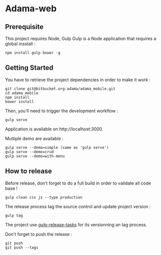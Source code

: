 # Adama-web

## Prerequisite

This project requires Node, Gulp
Gulp is a Node application that requires a global insstall :

	npm install gulp bower -g



## Getting Started

You have to retrieve the project dependencies in order to make it work :

	git clone git@bitbucket.org:adama/adama_mobile.git
	cd adama_mobile
	npm install
	bower install

Then, you'll need to trigger the development workflow :

	gulp serve

Application is available on http://localhost:3000.

Multiple demo are available :

	gulp serve --demo=simple (same as 'gulp serve')
	gulp serve --demo=crud
	gulp serve --demo=with-menu



## How to release

Before release, don't forget to do a full build in order to validate all code base !

	gulp clean css js --type production

The release process tag the source control and update project version :

	gulp tag

The project use [gulp-release-tasks](https://www.npmjs.com/package/gulp-release-tasks) for its versionning an tag process.

Don't forget to push the release :

	git push
	git push --tags

